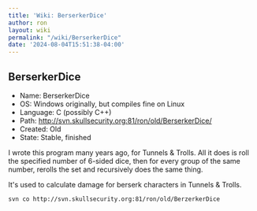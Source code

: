 ```yaml
---
title: 'Wiki: BerserkerDice'
author: ron
layout: wiki
permalink: "/wiki/BerserkerDice"
date: '2024-08-04T15:51:38-04:00'
---
```


## BerserkerDice

-   Name: BerserkerDice
-   OS: Windows originally, but compiles fine on Linux
-   Language: C (possibly C++)
-   Path: <http://svn.skullsecurity.org:81/ron/old/BerserkerDice/>
-   Created: Old
-   State: Stable, finished

I wrote this program many years ago, for Tunnels & Trolls. All it does is roll the specified number of 6-sided dice, then for every group of the same number, rerolls the set and recursively does the same thing.

It\'s used to calculate damage for berserk characters in Tunnels & Trolls.

    svn co http://svn.skullsecurity.org:81/ron/old/BerzerkerDice
